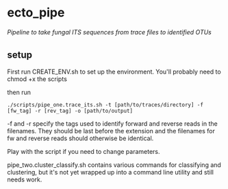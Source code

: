 # ecto_pipe
###### Pipeline to take fungal ITS sequences from trace files to identified OTUs

## setup

First run CREATE_ENV.sh to set up the environment. You'll probably need to chmod +x the scripts

then run 
```
./scripts/pipe_one.trace_its.sh -t [path/to/traces/directory] -f [fw_tag] -r [rev_tag] -o [path/to/output]
```
-f and -r specify the tags used to identify forward and reverse reads in the filenames. They should be last before the extension and the filenames for fw and reverse reads should otherwise be identical.

Play with the script if you need to change parameters.

pipe_two.cluster_classify.sh contains various commands for classifying and clustering, but it's not yet wrapped up into a command line utility and still needs work.

